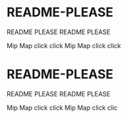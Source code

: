 # README-PLEASE
README PLEASE
README PLEASE

Mip Map click click
Mip Map click click
# README-PLEASE
README PLEASE
README PLEASE

Mip Map click click
Mip Map click clic
